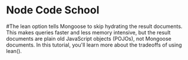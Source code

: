 # Node Code School

#The lean option tells Mongoose to skip hydrating the result documents. This makes queries faster and less memory intensive, but the result documents are plain old JavaScript objects (POJOs), not Mongoose documents. In this tutorial, you'll learn more about the tradeoffs of using lean().
